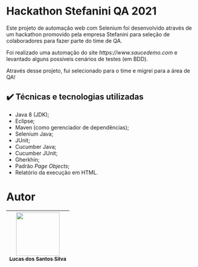 # Hackathon Stefanini QA 2021

<p>Este projeto de automação web com Selenium foi desenvolvido através de um hackathon promovido pela empresa Stefanini para seleção de colaboradores para fazer parte do time de QA.</p>
<p>Foi realizado uma automação do site <i>https://www.saucedemo.com</i> e levantado alguns possíveis cenários de testes (em BDD).</p>
<p>Através desse projeto, fui selecionado para o time e migrei para a área de QA! </p>

## ✔️ Técnicas e tecnologias utilizadas
- Java 8 (JDK);
- Eclipse;
- Maven (como gerenciador de dependências);
- Selenium Java;
- JUnit;
- Cucumber Java;
- Cucumber JUnit;
- Gherkhin;
- Padrão <i>Page Objects</i>;
- Relatório da execução em HTML.

# Autor

| [<img src="https://avatars.githubusercontent.com/u/17802288?v=4" width=115><br><sub>Lucas dos Santos Silva</sub>](https://github.com/eulucasilva) | 
|:-------------------------------------------------------------------------------------------------------------------------------------------------:|
